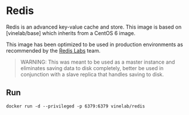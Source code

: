# Redis

Redis is an advanced key-value cache and store. This image is based on [vinelab/base] which inherits from a CentOS 6 image.

This image has been optimized to be used in production environments as recommended by the [Redis Labs](http://redislabs.com/blog/5-tips-for-running-redis-over-aws) team.

> WARNING: This was meant to be used as a master instance and eliminates saving data to disk completely, better be used in conjunction with a slave replica that handles saving to disk.

## Run

`docker run -d --privileged -p 6379:6379 vinelab/redis`
